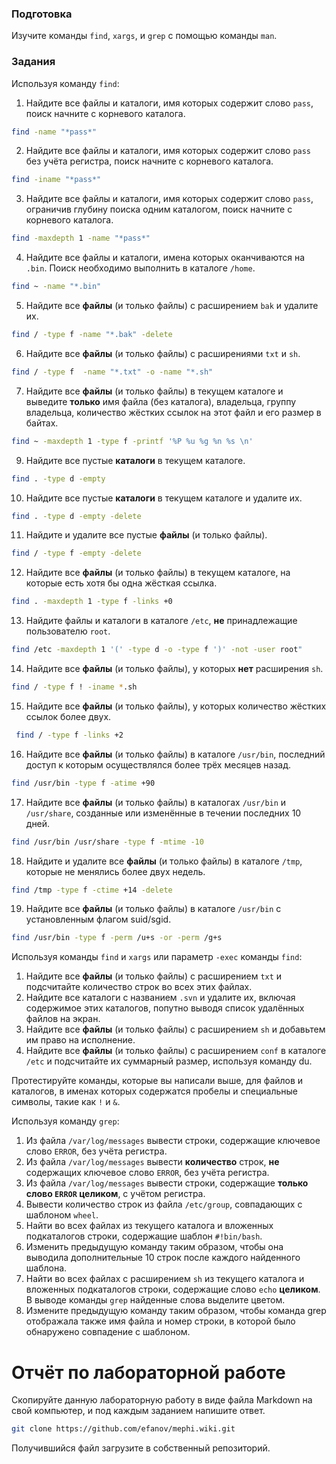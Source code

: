 ### Подготовка

Изучите команды `find`, `xargs`, и `grep` с помощью команды `man`.

### Задания

Используя команду `find`:

1. Найдите все файлы и каталоги, имя которых содержит слово `pass`, поиск начните с корневого каталога.
```sh
find -name "*pass*"

```
2. Найдите все файлы и каталоги, имя которых содержит слово `pass` без учёта регистра, поиск начните с корневого каталога.
```sh
find -iname "*pass*"

```
3. Найдите все файлы и каталоги, имя которых содержит слово `pass`, ограничив глубину поиска одним каталогом, поиск начните с корневого каталога.
```sh
find -maxdepth 1 -name "*pass*"

```
4. Найдите все файлы и каталоги, имена которых оканчиваются на `.bin`. Поиск необходимо выполнить в каталоге `/home`.
```sh
find ~ -name "*.bin"

```
5. Найдите все **файлы** (и только файлы) с расширением `bak` и удалите их.
```sh
find / -type f -name "*.bak" -delete

```
6. Найдите все **файлы** (и только файлы) с расширениями `txt` и `sh`.
```sh
find / -type f  -name "*.txt" -o -name "*.sh"

```
7. Найдите все **файлы** (и только файлы) в текущем каталоге и выведите **только** имя файла (без каталога), владельца, группу владельца, количество жёстких ссылок на этот файл и его размер в байтах.
```sh
find ~ -maxdepth 1 -type f -printf '%P %u %g %n %s \n'

```
9. Найдите все пустые **каталоги** в текущем каталоге.
```sh
find . -type d -empty

```
10. Найдите все пустые **каталоги** в текущем каталоге и удалите их.
```sh
find . -type d -empty -delete

```
11. Найдите и удалите все пустые **файлы** (и только файлы).
```sh
find / -type f -empty -delete

```
12. Найдите все **файлы** (и только файлы) в текущем каталоге, на которые есть хотя бы одна жёсткая ссылка.
```sh
find . -maxdepth 1 -type f -links +0

```
13. Найдите файлы и каталоги в каталоге `/etc`, **не** принадлежащие пользователю `root`.
```sh
find /etc -maxdepth 1 '(' -type d -o -type f ')' -not -user root"

```
14. Найдите все **файлы** (и только файлы), у которых **нет** расширения `sh`.
```sh
find / -type f ! -iname *.sh

```
15. Найдите все **файлы** (и только файлы), у которых количество жёстких ссылок более двух.
```sh
 find / -type f -links +2

```
16. Найдите все **файлы** (и только файлы) в каталоге `/usr/bin`, последний доступ к которым осуществлялся более трёх месяцев назад.
```sh
find /usr/bin -type f -atime +90

```
17. Найдите все **файлы** (и только файлы) в каталогах `/usr/bin` и `/usr/share`, созданные или изменённые в течении последних 10 дней.
```sh
find /usr/bin /usr/share -type f -mtime -10

```
18. Найдите и удалите все **файлы** (и только файлы) в каталоге `/tmp`, которые не менялись более двух недель.
```sh
find /tmp -type f -ctime +14 -delete

```
19. Найдите все **файлы** (и только файлы) в каталоге `/usr/bin` с установленным флагом suid/sgid.
```sh
find /usr/bin -type f -perm /u+s -or -perm /g+s

```

Используя команды `find` и `xargs` или параметр `-exec` команды `find`:

1. Найдите все **файлы** (и только файлы) с расширением `txt` и подсчитайте количество строк во всех этих файлах.
1. Найдите все каталоги с названием `.svn` и удалите их, включая содержимое этих каталогов, попутно выводя список удалённых файлов на экран.
1. Найдите все **файлы** (и только файлы) с расширением `sh` и добавьтем им право на исполнение.
1. Найдите все **файлы** (и только файлы) с расширением `conf` в каталоге `/etc` и подсчитайте их суммарный размер, используя команду du.

Протестируйте команды, которые вы написали выше, для файлов и каталогов, в именах которых содержатся пробелы и специальные символы, такие как `!` и `&`.

Используя команду `grep`:

1. Из файла `/var/log/messages` вывести строки, содержащие ключевое слово `ERROR`, без учёта регистра.
1. Из файла `/var/log/messages` вывести **количество** строк, **не** содержащих ключевое слово `ERROR`, без учёта регистра.
1. Из файла `/var/log/messages` вывести строки, содержащие **только слово `ERROR` целиком**, с учётом регистра.
1. Вывести количество строк из файла `/etc/group`, совпадающих с шаблоном `wheel`.
1. Найти во всех файлах из текущего каталога и вложенных подкаталогов строки, содержащие шаблон `#!bin/bash`.
1. Изменить предыдущую команду таким образом, чтобы она выводила дополнительные 10 строк после каждого найденного шаблона.
1. Найти во всех файлах с расширением `sh` из текущего каталога и вложенных подкаталогов строки, содержащие слово `echo` **целиком**. В выводе команды `grep` найденные слова выделите цветом.
1. Измените предыдущую команду таким образом, чтобы команда grep отображала также имя файла и номер строки, в которой было обнаружено совпадение с шаблоном.

# Отчёт по лабораторной работе

Скопируйте данную лабораторную работу в виде файла Markdown на свой компьютер, и под каждым заданием напишите ответ.

```sh
git clone https://github.com/efanov/mephi.wiki.git
```

Получившийся файл загрузите в собственный репозиторий.

